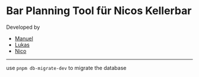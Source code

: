 # Bar Planning Tool für Nicos Kellerbar

Developed by
 - [Manuel](https://github.com/ManuelPuchner)
 - [Lukas](https://github.com/LukMayr)
 - [Nico](https://github.com/nWakolbinger)

---

use ``pnpm db-migrate-dev`` to migrate the database